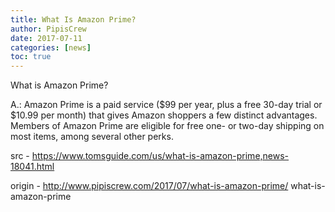 ```yaml
---
title: What Is Amazon Prime?
author: PipisCrew
date: 2017-07-11
categories: [news]
toc: true
---
```


What is Amazon Prime?

A.: Amazon Prime is a paid service ($99 per year, plus a free 30-day trial or $10.99 per month) that gives Amazon shoppers a few distinct advantages. Members of Amazon Prime are eligible for free one- or two-day shipping on most items, among several other perks.

src - https://www.tomsguide.com/us/what-is-amazon-prime,news-18041.html

origin - http://www.pipiscrew.com/2017/07/what-is-amazon-prime/ what-is-amazon-prime